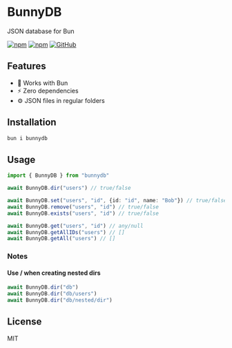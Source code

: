 # BunnyDB
JSON database for Bun

[![npm](https://img.shields.io/npm/v/bunnydb)](https://www.npmjs.com/package/bunnydb)
[![npm](https://img.shields.io/npm/dm/bunnydb)](https://www.npmjs.com/package/bunnydb)
[![GitHub](https://img.shields.io/github/license/eekelof/bunnydb)](https://github.com/git/git-scm.com/blob/main/MIT-LICENSE.txt)

## Features
- :rabbit: Works with Bun
- :zap: Zero dependencies
- :gear: JSON files in regular folders

## Installation

```bash
bun i bunnydb
```

## Usage

```typescript
import { BunnyDB } from "bunnydb"

await BunnyDB.dir("users") // true/false

await BunnyDB.set("users", "id", {id: "id", name: "Bob"}) // true/false
await BunnyDB.remove("users", "id") // true/false
await BunnyDB.exists("users", "id") // true/false

await BunnyDB.get("users", "id") // any/null
await BunnyDB.getAllIDs("users") // []
await BunnyDB.getAll("users") // []
```

### Notes

#### Use / when creating nested dirs
```typescript
await BunnyDB.dir("db")
await BunnyDB.dir("db/users")
await BunnyDB.dir("db/nested/dir")
```

## License

MIT
